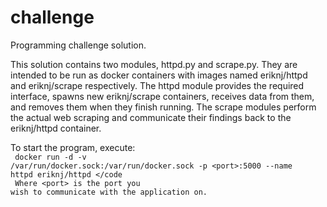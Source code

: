 challenge
=========

Programming challenge solution.

This solution contains two modules, httpd.py and scrape.py. They are intended to be run as docker containers with images named eriknj/httpd and eriknj/scrape respectively. 
The httpd module provides the required interface, spawns new eriknj/scrape containers, receives data from them, and removes them when they finish running. 
The scrape modules perform the actual web scraping and communicate their findings back to the eriknj/httpd container.

To start the program, execute:<br/>
<code>
docker run -d -v /var/run/docker.sock:/var/run/docker.sock -p &lt;port&gt;:5000 --name httpd eriknj/httpd
</code<br/>
Where &lt;port&gt; is the port you wish to communicate with the application on.
